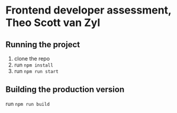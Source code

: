 # Frontend developer assessment, Theo Scott van Zyl

## Running the project

1. clone the repo
1. run `npm install`
1. run `npm run start`

## Building the production version

run `npm run build`